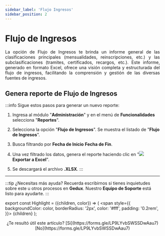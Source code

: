 ```yaml
---
sidebar_label: 'Flujo Ingresos'
sidebar_position: 2
---
```


# Flujo de Ingresos

<div align="justify">La opción de Flujo de Ingresos te brinda un informe general de las clasificaciones principales (mensualidades, reinscripciones, etc.) y las subclasificaciones (tramites, certificados, recargos, etc.). Este informe, generado en formato Excel, ofrece una visión completa y estructurada del flujo de ingresos, facilitando la comprensión y gestión de las diversas fuentes de ingresos.</div>

## Genera reporte de Flujo de Ingresos

:::info Sigue estos pasos para generar un nuevo reporte:

1. Ingresa al módulo "**Administración**" y en el menú de **Funcionalidades** selecciona "**Reportes**".

2. Selecciona la opción "**Flujo de Ingresos**". Se muestra el listado de "**Flujo de Ingresos**".

3. Busca filtrando por **Fecha de Inicio** **Fecha de Fin**. 

3. Una vez filtrado los datos, genera el reporte haciendo clic en "![](./img/IcoExl.png) **Exportar a Excel**".

5. Se descargará el archivo **.XLSX**.
:::
___

:::tip ¿Necesitas más ayuda?
Recuerda escribirnos si tienes inquietudes sobre este u otros procesos en **Gedux**. Nuestro **Equipo de Soporte** está listo para ayudarte.
:::

export const Highlight = ({children, color}) => (
  <span
    style={{
      backgroundColor: color,
      borderRadius: '2px',
      color: '#fff',
      padding: '0.2rem',
    }}>
    {children}
  </span>
);

<center>¿Te resultó útil este artículo? <Highlight color="#B0AEAC">[Si](https://forms.gle/LP9LYvbSWSSDwAau7)</Highlight> <Highlight color="#B0AEAC">[No](https://forms.gle/LP9LYvbSWSSDwAau7)</Highlight> </center>